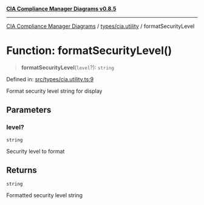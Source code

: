[**CIA Compliance Manager Diagrams v0.8.5**](../../../README.md)

***

[CIA Compliance Manager Diagrams](../../../modules.md) / [types/cia.utility](../README.md) / formatSecurityLevel

# Function: formatSecurityLevel()

> **formatSecurityLevel**(`level`?): `string`

Defined in: [src/types/cia.utility.ts:9](https://github.com/Hack23/cia-compliance-manager/blob/3ae0301247f765ba03c8c0fe645db4718bb8af76/src/types/cia.utility.ts#L9)

Format security level string for display

## Parameters

### level?

`string`

Security level to format

## Returns

`string`

Formatted security level string
